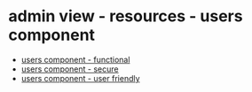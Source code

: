 # admin view - resources - users component

- [users component - functional](4b1a.md)
- [users component - secure](4b1b.md)
- [users component - user friendly](4b1c.md)
